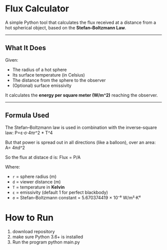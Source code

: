 
# Flux Calculator

A simple Python tool that calculates the  flux  received at a distance from a hot spherical object, based on the **Stefan–Boltzmann Law**.


---

## What It Does

Given:
- The radius of a hot sphere
- Its surface temperature (in Celsius)
- The distance from the sphere to the observer
- (Optional) surface emissivity

It calculates the **energy per square meter (W/m^2)** reaching the observer.

---

## Formula Used

The Stefan–Boltzmann law is used in combination with the inverse-square law:
P=ε⋅σ⋅4πr^2 * T^4

But that power is spread out in all directions (like a balloon), over an area:
A= 4πd^2

So the flux at distace d is:
Flux = P/A

Where:
- `r` = sphere radius (m)  
- `d` = viewer distance (m)  
- `T` = temperature in **Kelvin**  
- `ε` = emissivity (default 1 for perfect blackbody)  
- `σ` = Stefan–Boltzmann constant = 5.670374419 × 10⁻⁸ W/m²·K⁴ 

# How to Run

1. download repository
2. make sure Python 3.6+ is installed
3. Run the program  python main.py


